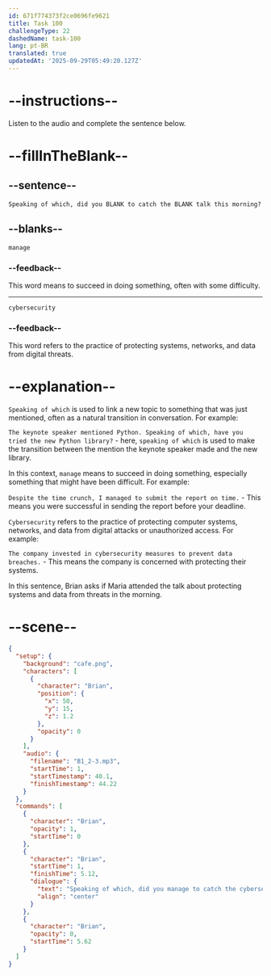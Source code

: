 ```yaml
---
id: 671f774373f2ce0696fe9621
title: Task 100
challengeType: 22
dashedName: task-100
lang: pt-BR
translated: true
updatedAt: '2025-09-29T05:49:20.127Z'
---
```


<!-- (Audio) Brian: Speaking of which, did you manage to catch the cybersecurity talk this morning? -->

# --instructions--

Listen to the audio and complete the sentence below.

# --fillInTheBlank--

## --sentence--

`Speaking of which, did you BLANK to catch the BLANK talk this morning?`

## --blanks--

`manage`

### --feedback--

This word means to succeed in doing something, often with some difficulty.

---

`cybersecurity`

### --feedback--

This word refers to the practice of protecting systems, networks, and data from digital threats.

# --explanation--

`Speaking of which` is used to link a new topic to something that was just mentioned, often as a natural transition in conversation. For example: 

`The keynote speaker mentioned Python. Speaking of which, have you tried the new Python library?` - here, `speaking of which` is used to make the transition between the mention the keynote speaker made and the new library. 

In this context, `manage` means to succeed in doing something, especially something that might have been difficult. For example: 

`Despite the time crunch, I managed to submit the report on time.` - This means you were successful in sending the report before your deadline. 

`Cybersecurity` refers to the practice of protecting computer systems, networks, and data from digital attacks or unauthorized access. For example: 

`The company invested in cybersecurity measures to prevent data breaches.` - This means the company is concerned with protecting their systems. 

In this sentence, Brian asks if Maria attended the talk about protecting systems and data from threats in the morning.

# --scene--

```json
{
  "setup": {
    "background": "cafe.png",
    "characters": [
      {
        "character": "Brian",
        "position": {
          "x": 50,
          "y": 15,
          "z": 1.2
        },
        "opacity": 0
      }
    ],
    "audio": {
      "filename": "B1_2-3.mp3",
      "startTime": 1,
      "startTimestamp": 40.1,
      "finishTimestamp": 44.22
    }
  },
  "commands": [
    {
      "character": "Brian",
      "opacity": 1,
      "startTime": 0
    },
    {
      "character": "Brian",
      "startTime": 1,
      "finishTime": 5.12,
      "dialogue": {
        "text": "Speaking of which, did you manage to catch the cybersecurity talk this morning?",
        "align": "center"
      }
    },
    {
      "character": "Brian",
      "opacity": 0,
      "startTime": 5.62
    }
  ]
}
```
